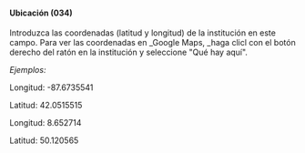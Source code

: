 #### Ubicación (034)

Introduzca las coordenadas (latitud y longitud) de la institución en este campo. Para ver las coordenadas en _Google Maps, _haga clicl con el botón derecho del ratón en la institución y seleccione "Qué hay aquí".

  

_Ejemplos:_

Longitud: -87.6735541

Latitud: 42.0515515

  

Longitud: 8.652714

Latitud: 50.120565